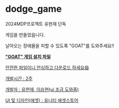# dodge_game
 2024MDP프로젝트
 유현재 단독
 
게임을 만들었읍니다.

날아오는 장애물을 피할 수 있도록 "GOAT"를 도와주세요!!

<b><a href = "https://drive.google.com/file/d/1RIzimcyTE3ADA-SVuH2RiKcyMATadA-j/view?usp=sharing">"GOAT" 게임 설치 파일</b>

안전한 파일이니 안심하고 다운로드 하세요😄

개발시간 : 2주

개발자 : 유현재, 이승현(ui 조금 도와줌)

UI 및 디자인(에셋) : 유니티 에셋스토어
